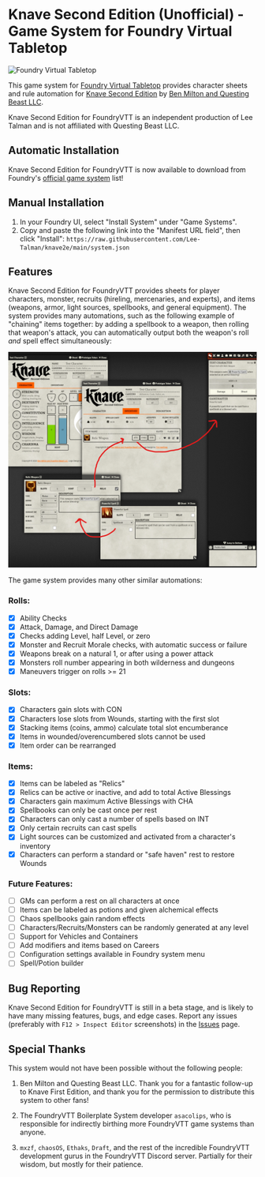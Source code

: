 # Knave Second Edition (Unofficial) - Game System for Foundry Virtual Tabletop
![Foundry Virtual Tabletop](https://img.shields.io/badge/foundry-v11-green)

This game system for [Foundry Virtual Tabletop](https://foundryvtt.com/) provides character sheets and rule automation for [Knave Second Edition](https://www.kickstarter.com/projects/questingbeast/knave-rpg-second-edition) by [Ben Milton and Questing Beast LLC](https://questingbeast.substack.com/). 

Knave Second Edition for FoundryVTT is an independent production of Lee Talman and is not affiliated with Questing Beast LLC. 

## Automatic Installation
Knave Second Edition for FoundryVTT is now available to download from Foundry's [official game system](https://foundryvtt.com/packages/knave2e) list!

## Manual Installation
1. In your Foundry UI, select "Install System" under "Game Systems".
2. Copy and paste the following link into the "Manifest URL field", then click "Install":
`https://raw.githubusercontent.com/Lee-Talman/knave2e/main/system.json`


## Features
Knave Second Edition for FoundryVTT provides sheets for player characters, monster, recruits (hireling, mercenaries, and experts), and items (weapons, armor, light sources, spellbooks, and general equipment). The system provides many automations, such as the following example of "chaining" items together: by adding a spellbook to a weapon, then rolling that weapon's attack, you can automatically output both the weapon's roll *and* spell effect simultaneously:

![Relic-Weapon-Chaining](./assets/relic-weapon-screenshot.png)

The game system provides many other similar automations:

### Rolls:
- [x] Ability Checks
- [x] Attack, Damage, and Direct Damage
- [x] Checks adding Level, half Level, or zero
- [x] Monster and Recruit Morale checks, with automatic success or failure
- [x] Weapons break on a natural 1, or after using a power attack
- [x] Monsters roll number appearing in both wilderness and dungeons
- [x] Maneuvers trigger on rolls >= 21

### Slots:
- [x] Characters gain slots with CON
- [x] Characters lose slots from Wounds, starting with the first slot
- [x] Stacking items (coins, ammo) calculate total slot encumberance
- [x] Items in wounded/overencumbered slots cannot be used
- [x] Item order can be rearranged

### Items:
- [x] Items can be labeled as "Relics"
- [x] Relics can be active or inactive, and add to total Active Blessings
- [x] Characters gain maximum Active Blessings with CHA
- [x] Spellbooks can only be cast once per rest
- [x] Characters can only cast a number of spells based on INT
- [x] Only certain recruits can cast spells
- [x] Light sources can be customized and activated from a character's inventory
- [x] Characters can perform a standard or "safe haven" rest to restore Wounds

### Future Features:
- [ ] GMs can perform a rest on all characters at once
- [ ] Items can be labeled as potions and given alchemical effects
- [ ] Chaos spellbooks gain random effects
- [ ] Characters/Recruits/Monsters can be randomly generated at any level
- [ ] Support for Vehicles and Containers
- [ ] Add modifiers and items based on Careers
- [ ] Configuration settings available in Foundry system menu
- [ ] Spell/Potion builder

## Bug Reporting
Knave Second Edition for FoundryVTT is still in a beta stage, and is likely to have many missing features, bugs, and edge cases. Report any issues (preferably with `F12 > Inspect Editor` screenshots) in the [Issues](https://github.com/Lee-Talman/knave2e/issues) page.

## Special Thanks
This system would not have been possible without the following people:
1. Ben Milton and Questing Beast LLC. Thank you for a fantastic follow-up to Knave First Edition, and thank you for the permission to distribute this system to other fans!

2. The FoundryVTT Boilerplate System developer `asacolips`, who is responsible for indirectly birthing more FoundryVTT game systems than anyone.

3. `mxzf`, `chaosOS`, `Ethaks`, `Draft`, and the rest of the incredible FoundryVTT development gurus in the FoundryVTT Discord server. Partially for their wisdom, but mostly for their patience.


